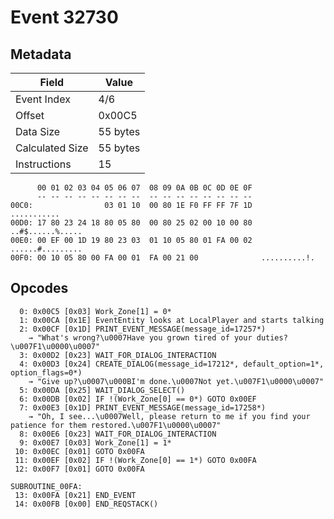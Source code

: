 # Event 32730

## Metadata

| Field           | Value    |
|-----------------|----------|
| Event Index     | 4/6      |
| Offset          | 0x00C5   |
| Data Size       | 55 bytes |
| Calculated Size | 55 bytes |
| Instructions    | 15       |

```
      00 01 02 03 04 05 06 07  08 09 0A 0B 0C 0D 0E 0F
      -- -- -- -- -- -- -- --  -- -- -- -- -- -- -- --
00C0:                03 01 10  00 80 1E F0 FF FF 7F 1D       ...........
00D0: 17 80 23 24 18 80 05 80  00 80 25 02 00 10 00 80  ..#$......%.....
00E0: 00 EF 00 1D 19 80 23 03  01 10 05 80 01 FA 00 02  ......#.........
00F0: 00 10 05 80 00 FA 00 01  FA 00 21 00              ..........!.    
```

## Opcodes

```
  0: 0x00C5 [0x03] Work_Zone[1] = 0*
  1: 0x00CA [0x1E] EventEntity looks at LocalPlayer and starts talking
  2: 0x00CF [0x1D] PRINT_EVENT_MESSAGE(message_id=17257*)
    → "What's wrong?\u0007Have you grown tired of your duties?\u007F1\u0000\u0007"
  3: 0x00D2 [0x23] WAIT_FOR_DIALOG_INTERACTION
  4: 0x00D3 [0x24] CREATE_DIALOG(message_id=17212*, default_option=1*, option_flags=0*)
    → "Give up?\u0007\u000BI'm done.\u0007Not yet.\u007F1\u0000\u0007"
  5: 0x00DA [0x25] WAIT_DIALOG_SELECT()
  6: 0x00DB [0x02] IF !(Work_Zone[0] == 0*) GOTO 0x00EF
  7: 0x00E3 [0x1D] PRINT_EVENT_MESSAGE(message_id=17258*)
    → "Oh, I see...\u0007Well, please return to me if you find your patience for them restored.\u007F1\u0000\u0007"
  8: 0x00E6 [0x23] WAIT_FOR_DIALOG_INTERACTION
  9: 0x00E7 [0x03] Work_Zone[1] = 1*
 10: 0x00EC [0x01] GOTO 0x00FA
 11: 0x00EF [0x02] IF !(Work_Zone[0] == 1*) GOTO 0x00FA
 12: 0x00F7 [0x01] GOTO 0x00FA

SUBROUTINE_00FA:
 13: 0x00FA [0x21] END_EVENT
 14: 0x00FB [0x00] END_REQSTACK()
```
